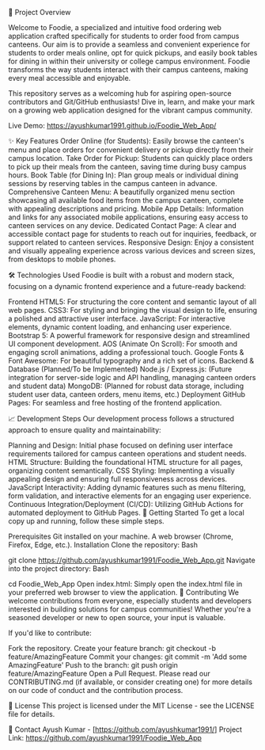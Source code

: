 🚀 Project Overview

Welcome to Foodie, a specialized and intuitive food ordering web application crafted specifically for students to order food from campus canteens. Our aim is to provide a seamless and convenient experience for students to order meals online, opt for quick pickups, and easily book tables for dining in within their university or college campus environment. Foodie transforms the way students interact with their campus canteens, making every meal accessible and enjoyable.

This repository serves as a welcoming hub for aspiring open-source contributors and Git/GitHub enthusiasts! Dive in, learn, and make your mark on a growing web application designed for the vibrant campus community.

Live Demo: https://ayushkumar1991.github.io/Foodie_Web_App/

✨ Key Features
Order Online (for Students): Easily browse the canteen's menu and place orders for convenient delivery or pickup directly from their campus location.
Take Order for Pickup: Students can quickly place orders to pick up their meals from the canteen, saving time during busy campus hours.
Book Table (for Dining In): Plan group meals or individual dining sessions by reserving tables in the campus canteen in advance.
Comprehensive Canteen Menu: A beautifully organized menu section showcasing all available food items from the campus canteen, complete with appealing descriptions and pricing.
Mobile App Details: Information and links for any associated mobile applications, ensuring easy access to canteen services on any device.
Dedicated Contact Page: A clear and accessible contact page for students to reach out for inquiries, feedback, or support related to canteen services.
Responsive Design: Enjoy a consistent and visually appealing experience across various devices and screen sizes, from desktops to mobile phones.

🛠️ Technologies Used
Foodie is built with a robust and modern stack, focusing on a dynamic frontend experience and a future-ready backend:

Frontend
HTML5: For structuring the core content and semantic layout of all web pages.
CSS3: For styling and bringing the visual design to life, ensuring a polished and attractive user interface.
JavaScript: For interactive elements, dynamic content loading, and enhancing user experience.
Bootstrap 5: A powerful framework for responsive design and streamlined UI component development.
AOS (Animate On Scroll): For smooth and engaging scroll animations, adding a professional touch.
Google Fonts & Font Awesome: For beautiful typography and a rich set of icons.
Backend & Database (Planned/To be Implemented)
Node.js / Express.js: (Future integration for server-side logic and API handling, managing canteen orders and student data)
MongoDB: (Planned for robust data storage, including student user data, canteen orders, menu items, etc.)
Deployment
GitHub Pages: For seamless and free hosting of the frontend application.

📈 Development Steps
Our development process follows a structured approach to ensure quality and maintainability:

Planning and Design: Initial phase focused on defining user interface requirements tailored for campus canteen operations and student needs.
HTML Structure: Building the foundational HTML structure for all pages, organizing content semantically.
CSS Styling: Implementing a visually appealing design and ensuring full responsiveness across devices.
JavaScript Interactivity: Adding dynamic features such as menu filtering, form validation, and interactive elements for an engaging user experience.
Continuous Integration/Deployment (CI/CD): Utilizing GitHub Actions for automated deployment to GitHub Pages.
🚀 Getting Started
To get a local copy up and running, follow these simple steps.

Prerequisites
Git installed on your machine.
A web browser (Chrome, Firefox, Edge, etc.).
Installation
Clone the repository:
Bash

git clone https://github.com/ayushkumar1991/Foodie_Web_App.git
Navigate into the project directory:
Bash

cd Foodie_Web_App
Open index.html: Simply open the index.html file in your preferred web browser to view the application.
🤝 Contributing
We welcome contributions from everyone, especially students and developers interested in building solutions for campus communities! Whether you're a seasoned developer or new to open source, your input is valuable.

If you'd like to contribute:

Fork the repository.
Create your feature branch: git checkout -b feature/AmazingFeature
Commit your changes: git commit -m 'Add some AmazingFeature'
Push to the branch: git push origin feature/AmazingFeature
Open a Pull Request.
Please read our CONTRIBUTING.md (if available, or consider creating one) for more details on our code of conduct and the contribution process.

📄 License
This project is licensed under the MIT License - see the LICENSE file for details.

📧 Contact
Ayush Kumar - [https://github.com/ayushkumar1991/]
Project Link: https://github.com/ayushkumar1991/Foodie_Web_App


